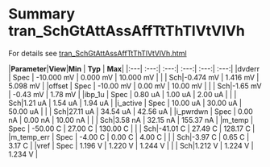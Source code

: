 # Summary tran_SchGtAttAssAffTtThTlVtVlVh

For details see <a href='tran_SchGtAttAssAffTtThTlVtVlVh.html'>tran_SchGtAttAssAffTtThTlVtVlVh.html</a>


|**Parameter**|**View**|**Min** | **Typ** | **Max**|
|:---| :---:| :---:| :---:| :---:| :---:|
|dvderr | Spec | -10.000 mV | 0.000 mV | 10.000 mV |
| | Sch|-0.474 mV | 1.416 mV | 5.098 mV |
|offset | Spec | -10.00 mV | 0.00 mV | 10.00 mV |
| | Sch|-1.65 mV | -0.43 mV | 1.78 mV |
|ibp\_1u | Spec | 0.80 uA | 1.00 uA | 2.00 uA |
| | Sch|1.21 uA | 1.54 uA | 1.94 uA |
|i\_active | Spec | 10.00 uA | 30.00 uA | 50.00 uA |
| | Sch|27.11 uA | 34.54 uA | 42.56 uA |
|i\_pwrdwn | Spec | 0.00 nA | 0.00 nA | 10.00 nA |
| | Sch|3.58 nA | 32.15 nA | 155.37 nA |
|m\_temp | Spec | -50.00 C | 27.00 C | 130.00 C |
| | Sch|-41.01 C | 27.49 C | 128.17 C |
|m\_temp\_err | Spec | -4.00 C | 0.00 C | 4.00 C |
| | Sch|-3.97 C | 0.65 C | 3.17 C |
|vref | Spec | 1.196 V | 1.220 V | 1.244 V |
| | Sch|1.212 V | 1.224 V | 1.234 V |
